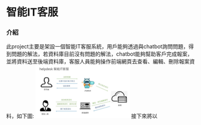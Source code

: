 # 智能IT客服
### 介紹
此project主要是架設一個智能IT客服系統，用戶能夠透過與chatbot詢問問題，得到問題的解法，若資料庫目前沒有問題的解法，chatbot能夠幫助客戶完成報案，並將資料送至後端資料庫，客服人員能夠操作前端網頁去查看、編輯、刪除報案資料，如下圖:
<img src="https://github.com/michael1017/tsmc_teamb/blob/dev/pics/%E9%A1%8C%E7%9B%AE%E8%88%87%E5%85%A7%E5%AE%B9.jpg" width="50%">
接下來將以
